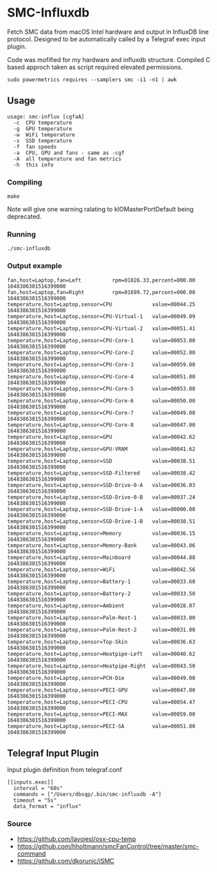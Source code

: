 # SMC-Influxdb

Fetch SMC data from macOS Intel hardware and output in InfluxDB line protocol. Designed to be automatically called by a Telegraf exec input plugin.

Code was mofified for my hardware and influxdb structure. Compiled C based approch taken as script required elevated permissions.
```
sudo powermetrics requires --samplers smc -i1 -n1 | awk
```

## Usage 

```./smc-influxdb -h
usage: smc-influx [cgfaA]
  -c  CPU temperature
  -g  GPU temperature
  -w  WiFi temperature
  -s  SSD temperature
  -f  fan speeds
  -a  CPU, GPU and fans - same as -cgf
  -A  all temperature and fan metrics
  -h  this info
```

### Compiling

```
make
```
Note will give one warning ralating to kIOMasterPortDefault being deprecated.

### Running

```
./smc-influxdb
```

### Output example

```./smc-influxdb -nA
fan,host=Laptop,fan=Left          rpm=01826.33,percent=000.00 1648386301516399000
fan,host=Laptop,fan=Right         rpm=01699.72,percent=000.00 1648386301516399000
temperature,host=Laptop,sensor=CPU             value=00044.25 1648386301516399000
temperature,host=Laptop,sensor=CPU-Virtual-1   value=00049.09 1648386301516399000
temperature,host=Laptop,sensor=CPU-Virtual-2   value=00051.41 1648386301516399000
temperature,host=Laptop,sensor=CPU-Core-1      value=00053.00 1648386301516399000
temperature,host=Laptop,sensor=CPU-Core-2      value=00052.00 1648386301516399000
temperature,host=Laptop,sensor=CPU-Core-3      value=00059.00 1648386301516399000
temperature,host=Laptop,sensor=CPU-Core-4      value=00051.00 1648386301516399000
temperature,host=Laptop,sensor=CPU-Core-5      value=00053.00 1648386301516399000
temperature,host=Laptop,sensor=CPU-Core-6      value=00050.00 1648386301516399000
temperature,host=Laptop,sensor=CPU-Core-7      value=00049.00 1648386301516399000
temperature,host=Laptop,sensor=CPU-Core-8      value=00047.00 1648386301516399000
temperature,host=Laptop,sensor=GPU             value=00042.62 1648386301516399000
temperature,host=Laptop,sensor=GPU-VRAM        value=00041.62 1648386301516399000
temperature,host=Laptop,sensor=SSD             value=00038.51 1648386301516399000
temperature,host=Laptop,sensor=SSD-Filtered    value=00038.42 1648386301516399000
temperature,host=Laptop,sensor=SSD-Drive-0-A   value=00036.03 1648386301516399000
temperature,host=Laptop,sensor=SSD-Drive-0-B   value=00037.24 1648386301516399000
temperature,host=Laptop,sensor=SSD-Drive-1-A   value=00000.00 1648386301516399000
temperature,host=Laptop,sensor=SSD-Drive-1-B   value=00038.51 1648386301516399000
temperature,host=Laptop,sensor=Memory          value=00036.15 1648386301516399000
temperature,host=Laptop,sensor=Memory-Bank     value=00043.06 1648386301516399000
temperature,host=Laptop,sensor=Mainboard       value=00044.88 1648386301516399000
temperature,host=Laptop,sensor=WiFi            value=00042.56 1648386301516399000
temperature,host=Laptop,sensor=Battery-1       value=00033.60 1648386301516399000
temperature,host=Laptop,sensor=Battery-2       value=00033.50 1648386301516399000
temperature,host=Laptop,sensor=Ambient         value=00028.07 1648386301516399000
temperature,host=Laptop,sensor=Palm-Rest-1     value=00033.00 1648386301516399000
temperature,host=Laptop,sensor=Palm-Rest-2     value=00031.00 1648386301516399000
temperature,host=Laptop,sensor=Top-Skin        value=00036.63 1648386301516399000
temperature,host=Laptop,sensor=Heatpipe-Left   value=00040.62 1648386301516399000
temperature,host=Laptop,sensor=Heatpipe-Right  value=00043.50 1648386301516399000
temperature,host=Laptop,sensor=PCH-Die         value=00049.00 1648386301516399000
temperature,host=Laptop,sensor=PECI-GPU        value=00047.00 1648386301516399000
temperature,host=Laptop,sensor=PECI-CPU        value=00054.47 1648386301516399000
temperature,host=Laptop,sensor=PECI-MAX        value=00059.00 1648386301516399000
temperature,host=Laptop,sensor=PECI-SA         value=00051.00 1648386301516399000
```

## Telegraf Input Plugin

Input plugin definition from telegraf.conf
```
[[inputs.exec]]
  interval = "60s"
  commands = ["/Users/dbsqp/.bin/smc-influxdb -A"]
  timeout = "5s"
  data_format = "influx"
```


### Source
* https://github.com/lavoiesl/osx-cpu-temp
* https://github.com/hholtmann/smcFanControl/tree/master/smc-command
* https://github.com/dkorunic/iSMC
